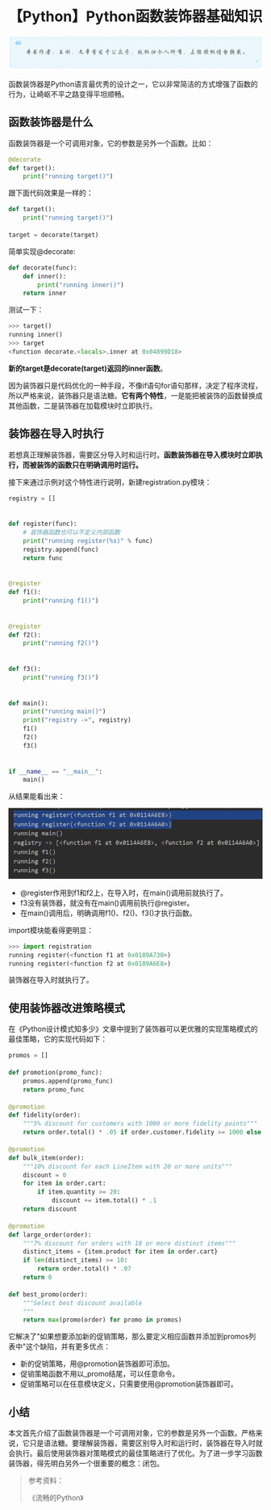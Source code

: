 # 【Python】Python函数装饰器基础知识
![](../wanggang.png)

函数装饰器是Python语言最优秀的设计之一，它以非常简洁的方式增强了函数的行为，让崎岖不平之路变得平坦顺畅。

## 函数装饰器是什么

函数装饰器是一个可调用对象，它的参数是另外一个函数。比如：

```python
@decorate
def target():
    print("running target()")
```

跟下面代码效果是一样的：

```python
def target():
    print("running target()")

target = decorate(target)
```

简单实现@decorate:

```python
def decorate(func):
    def inner():
        print("running inner()")
    return inner
```

测试一下：

```python
>>> target()
running inner()
>>> target
<function decorate.<locals>.inner at 0x04899D18>
```

**新的target是decorate(target)返回的inner函数**。

因为装饰器只是代码优化的一种手段，不像if语句for语句那样，决定了程序流程，所以严格来说，装饰器只是语法糖。**它有两个特性**，一是能把被装饰的函数替换成其他函数，二是装饰器在加载模块时立即执行。

## 装饰器在导入时执行

若想真正理解装饰器，需要区分导入时和运行时。**函数装饰器在导入模块时立即执行，而被装饰的函数只在明确调用时运行。**

接下来通过示例对这个特性进行说明，新建registration.py模块：

```python
registry = []


def register(func):
    # 装饰器函数也可以不定义内部函数
    print("running register(%s)" % func)
    registry.append(func)
    return func


@register
def f1():
    print("running f1()")


@register
def f2():
    print("running f2()")


def f3():
    print("running f3()")


def main():
    print("running main()")
    print("registry ->", registry)
    f1()
    f2()
    f3()


if __name__ == "__main__":
    main()
```

从结果能看出来：

![](002019-【Python】Python函数装饰器基础知识/image-20210517110840512.png)

- @register作用到f1和f2上，在导入时，在main()调用前就执行了。
- f3没有装饰器，就没有在main()调用前执行@register。
- 在main()调用后，明确调用f1()、f2()、f3()才执行函数。

import模块能看得更明显：

```python
>>> import registration
running register(<function f1 at 0x0189A730>)
running register(<function f2 at 0x0189A6E8>)
```

装饰器在导入时就执行了。

## 使用装饰器改进策略模式

在《Python设计模式知多少》文章中提到了装饰器可以更优雅的实现策略模式的最佳策略，它的实现代码如下：

```python
promos = []

def promotion(promo_func):
    promos.append(promo_func)
    return promo_func

@promotion
def fidelity(order):
    """5% discount for customers with 1000 or more fidelity points"""
    return order.total() * .05 if order.customer.fidelity >= 1000 else 0

@promotion
def bulk_item(order):
    """10% discount for each LineItem with 20 or more units"""
    discount = 0
    for item in order.cart:
        if item.quantity >= 20:
            discount += item.total() * .1
    return discount

@promotion
def large_order(order):
    """7% discount for orders with 10 or more distinct items"""
    distinct_items = {item.product for item in order.cart}
    if len(distinct_items) >= 10:
        return order.total() * .07
    return 0

def best_promo(order):
    """Select best discount available
    """
    return max(promo(order) for promo in promos)
```

它解决了"如果想要添加新的促销策略，那么要定义相应函数并添加到promos列表中"这个缺陷，并有更多优点：

- 新的促销策略，用@promotion装饰器即可添加。
- 促销策略函数不用以_promo结尾，可以任意命令。
- 促销策略可以在任意模块定义，只需要使用@promotion装饰器即可。

## 小结

本文首先介绍了函数装饰器是一个可调用对象，它的参数是另外一个函数。严格来说，它只是语法糖。要理解装饰器，需要区别导入时和运行时，装饰器在导入时就会执行。最后使用装饰器对策略模式的最佳策略进行了优化。为了进一步学习函数装饰器，得先明白另外一个很重要的概念：闭包。

> 参考资料：
>
> 《流畅的Python》
